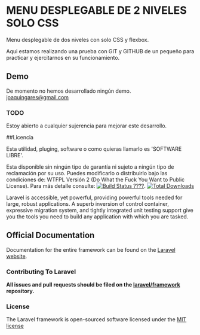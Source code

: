 MENU DESPLEGABLE DE 2 NIVELES SOLO CSS
=======================

Menu desplegable de dos niveles con solo CSS y flexbox.

Aqui estamos realizando una prueba con GIT y GITHUB de un pequeño
para practicar y ejercitarnos en su funcionamiento.

## Demo

De momento no hemos desarrollado ningún demo.
joaquingares@gmail.com

### TODO

Estoy abierto a cualquier sujerencia para mejorar este desarrollo.


##Licencia

Esta utilidad, pluging, software o como quieras llamarlo es 'SOFTWARE LIBRE'.

Esta disponible sin ningún tipo de garantía ni sujeto a ningún tipo de reclamación por su uso.
Puedes modificarlo o distribuirlo bajo las condiciones de: WTFPL Versión 2 (Do What the Fuck You Want to Public License). Para más detalle consulte:
[![Build Status ????](https://travis-ci.org/laravel/framework.svg)](http://www.wtfpl.net/).
[![Total Downloads](https://poser.pugx.org/laravel/framework/downloads.svg)](https://packagist.org/packages/laravel/framework)

Laravel is accessible, yet powerful, providing powerful tools needed for large, robust applications. A superb inversion of control container, expressive migration system, and tightly integrated unit testing support give you the tools you need to build any application with which you are tasked.

## Official Documentation

Documentation for the entire framework can be found on the [Laravel website](http://laravel.com/docs).

### Contributing To Laravel

**All issues and pull requests should be filed on the [laravel/framework](http://github.com/laravel/framework) repository.**

### License

The Laravel framework is open-sourced software licensed under the [MIT license](http://opensource.org/licenses/MIT)
